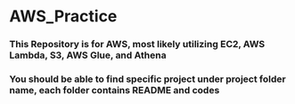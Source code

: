 # AWS_Practice

### This Repository is for AWS, most likely utilizing EC2, AWS Lambda, S3, AWS Glue, and Athena
### You should be able to find specific project under project folder name, each folder contains README and codes

